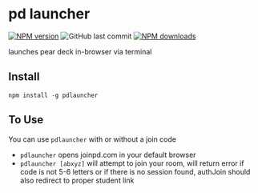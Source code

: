# pd launcher
[![NPM version](https://img.shields.io/npm/v/pdlauncher.svg?style=flat&color=eaff00)](https://www.npmjs.com/package/pdlauncher) 
![GitHub last commit](https://img.shields.io/github/last-commit/aucoeur/pdlauncher?style=flat)
[![NPM downloads](https://img.shields.io/npm/dt/pdlauncher.svg?style=flat)](https://npmjs.org/package/pdlauncher)  

launches pear deck in-browser via terminal 

## Install
`npm install -g pdlauncher`

## To Use
You can use `pdlauncher` with or without a join code

- `pdlauncher` opens joinpd.com in your default browser  
- `pdlauncher [abxyz]` will attempt to join your room, will return error if code is not 5-6 letters or if there is no session found, authJoin should also redirect to proper student link
